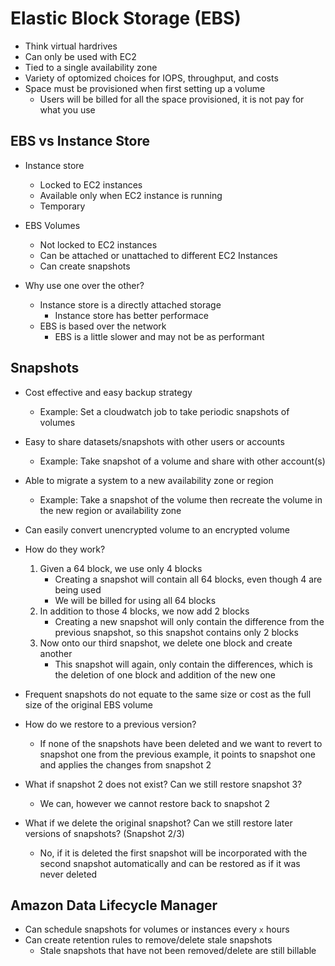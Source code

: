 # Elastic Block Storage (EBS)
- Think virtual hardrives
- Can only be used with EC2
- Tied to a single availability zone
- Variety of optomized choices for IOPS, throughput, and costs
- Space must be provisioned when first setting up a volume
    - Users will be billed for all the space provisioned, it is not pay for what you use

## EBS vs Instance Store
- Instance store
    - Locked to EC2 instances
    - Available only when EC2 instance is running
    - Temporary

- EBS Volumes
    - Not locked to EC2 instances
    - Can be attached or unattached to different EC2 Instances
    - Can create snapshots

- Why use one over the other?
    - Instance store is a directly attached storage
        - Instance store has better performace
    - EBS is based over the network
        - EBS is a little slower and may not be as performant

## Snapshots
- Cost effective and easy backup strategy
    - Example: Set a cloudwatch job to take periodic snapshots of volumes
- Easy to share datasets/snapshots with other users or accounts
    - Example: Take snapshot of a volume and share with other account(s)
- Able to migrate a system to a new availability zone or region
    - Example: Take a snapshot of the volume then recreate the volume in the new region or availability zone
- Can easily convert unencrypted volume to an encrypted volume

- How do they work?
    1. Given a 64 block, we use only 4 blocks
        - Creating a snapshot will contain all 64 blocks, even though 4 are being used
        - We will be billed for using all 64 blocks
    2. In addition to those 4 blocks, we now add 2 blocks
        - Creating a new snapshot will only contain the difference from the previous snapshot, so this snapshot contains only 2 blocks
    3. Now onto our third snapshot, we delete one block and create another
        - This snapshot will again, only contain the differences, which is the deletion of one block and addition of the new one

- Frequent snapshots do not equate to the same size or cost as the full size of the original EBS volume

- How do we restore to a previous version?
    - If none of the snapshots have been deleted and we want to revert to snapshot one from the previous example, it points to snapshot one and applies the changes from snapshot 2
- What if snapshot 2 does not exist? Can we still restore snapshot 3?
    - We can, however we cannot restore back to snapshot 2
- What if we delete the original snapshot? Can we still restore later versions of snapshots? (Snapshot 2/3)
    - No, if it is deleted the first snapshot will be incorporated with the second snapshot automatically and can be restored as if it was never deleted

## Amazon Data Lifecycle Manager
- Can schedule snapshots for volumes or instances every `x` hours
- Can create retention rules to remove/delete stale snapshots
    - Stale snapshots that have not been removed/delete are still billable